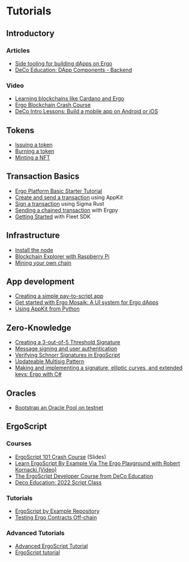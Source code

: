 # Tutorials

## Introductory

### Articles

- [Side tooling for building dApps on Ergo](https://dav009.medium.com/ergo-101-side-tooling-for-building-dapps-on-ergo-c71889d60826)
- [DeCo Education: DApp Components - Backend](https://deco-education.github.io/deco-docs/docs/into-the-woods/trail2-ergo-coding/dapp-components)

### Video

- [Learning blockchains like Cardano and Ergo](https://www.youtube.com/watch?v=HDn49bToTMI)
- [Ergo Blockchain Crash Course](https://www.youtube.com/playlist?list=PL8-KVrs6vXLTVXGwmYXjOBRx3VymB4Vm2)
- [DeCo Intro Lessons: Build a mobile app on Android or iOS](https://www.youtube.com/watch?v=qR0_k7VH6KI&list=PLopsKGshj0B4BpMoSMh5hQk8gVfWk-si6)



## Tokens

- [Issuing a token](issue.md)
- [Burning a token](burn.md)
- [Minting a NFT](create.md)

## Transaction Basics

- [Ergo Platform Basic Starter Tutorial](basics.md)
- [Create and send a transaction](https://www.youtube.com/watch?v=Md5s-XV6-Hs) using AppKit
- [Sign a transaction](sign-tx.md) using Sigma Rust
- [Sending a chained transaction](chained-tx.md) with Ergpy
- [Getting Started](https://fleet-sdk.github.io/docs/getting-started) with Fleet SDK

## Infrastructure

- [Install the node](install.md)
- [Blockchain Explorer with Raspberry Pi](rpi-blockchain-explorer.md)
- [Mining your own chain](mine-your-own-chain.md)


## App development

- [Creating a simple pay-to-script app](p2s.md)
- [Get started with Ergo Mosaik: A UI system for Ergo dApps](mosaik.md)
- [Using AppKit from Python](https://github.com/ergoplatform/ergo-appkit/wiki/Using-Appkit-from-Python)


## Zero-Knowledge

- [Creating a 3-out-of-5 Threshold Signature](sig.md)
- [Message signing and user authentication](message-signing.md)
- [Verifying Schnorr Signatures in ErgoScript](https://www.ergoforum.org/t/verifying-schnorr-signatures-in-ergoscript/3407)
- [Updateable Multisig Pattern](https://www.ergoforum.org/t/updateable-multisig-pattern/3356)
- [Making and implementing a signature, elliptic curves, and extended keys: Ergo with C#](https://www.youtube.com/watch?v=aUuki-fAxwc&list=PLUWruihtE-HtL-JZk8Vb4Yn_H18aE3rb6)  

## Oracles

- [Bootstrap an Oracle Pool on testnet](oracle-bootstrap.md)

## ErgoScript

### Courses

- [ErgoScript 101 Crash Course](https://docs.google.com/presentation/d/10gYO82z_7qloRrFOcCxTFuzpP40IImPyIKMV2ZFd9M4/edit#slide=id.p) (Slides)
- [Learn ErgoScript By Example Via The Ergo Playground with Robert Kornacki (Video)](https://www.youtube.com/watch?v=8l2v1asHgyA)
- [The ErgoScript Developer Course from DeCo Education](https://github.com/DeCo-Education/ErgoScript-Developer-Course)
- [Deco Education: 2022 Script Class](https://www.youtube.com/watch?v=qR0_k7VH6KI&list=PLopsKGshj0B4DfFnS-pvriZhba050eaXu)


### Tutorials 

- [ErgoScript by Example Repository](https://github.com/ergoplatform/ergoscript-by-example)
- [Testing Ergo Contracts Off-chain](https://github.com/anon-real/contract-testing)


### Advanced Tutorials

- [Advanced ErgoScript Tutorial](https://ergoplatform.org/docs/AdvancedErgoScriptTutorial.pdf)
- [ErgoScript tutorial](https://ergoplatform.org/docs/ErgoScript.pdf)

